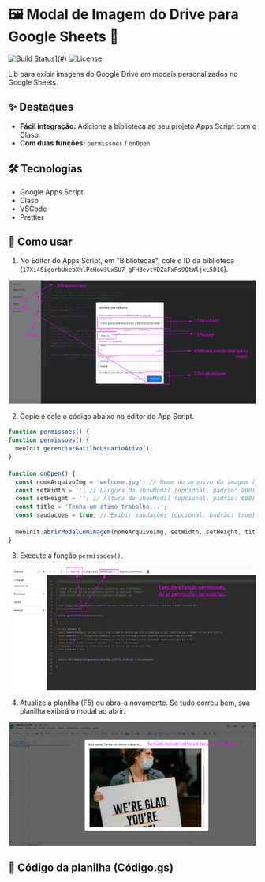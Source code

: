 # 🖼️ Modal de Imagem do Drive para Google Sheets 🚀

[![Build Status](https://img.shields.io/badge/build-passing-brightgreen)](https://www.example.com)](#)
[![License](https://img.shields.io/badge/license-MIT-blue)](https://opensource.org/licenses/MIT)

Lib para exibir imagens do Google Drive em modais personalizados no Google Sheets.

## ✨ Destaques

- **Fácil integração:** Adicione a biblioteca ao seu projeto Apps Script com o Clasp.
- **Com duas funções:** `permissoes` / `onOpen`.

## 🛠️ Tecnologias

- Google Apps Script
- Clasp
- VSCode
- Prettier

## 🚀 Como usar

1. No Editor do Apps Script, em "Bibliotecas", cole o ID da biblioteca (`17Xi4SigorbUxebXhlPeHow3UxSU7_gFH3evtVDZaFxRs9QtWljxL5D1G`).

<div align="center">
<img src="./imagem/incluedlib/conectarlib.png" alt="Texto alternativo" width="500" height="250">
</div>

2. Copie e cole o código abaixo no editor do App Script.

```javascript
function permissoes() {
function permissoes() {
  menInit.gerenciarGatilhoUsuarioAtivo();
}

function onOpen() {
  const nomeArquivoImg = 'welcome.jpg'; // Nome do arquivo da imagem (jpg ou png), que deve estar pública.
  const setWidth = ''; // Largura do showModal (opcional, padrão: 800)
  const setHeight = ''; // Altura do showModal (opcional, padrão: 600)
  const title = 'Tenha um ótimo trabalho...'; 
  const saudacoes = true; // Exibir saudações (opcional, padrão: true)

  menInit.abrirModalComImagem(nomeArquivoImg, setWidth, setHeight, title, saudacoes);
}
```
3. Execute a função `permissoes()`.

<div align="center">
<img src="./imagem/incluedlib/execucoes.png" alt="Texto alternativo" width="500" height="250">
</div>

4. Atualize a planilha (F5) ou abra-a novamente.
Se tudo correu bem, sua planilha exibirá o modal ao abrir.
<div align="center">
<img src="./imagem/incluedlib/telaplanilha.png" alt="Texto alternativo" width="500" height="250">
</div>

## 🤖 Código da planilha (Código.gs)


 ##

